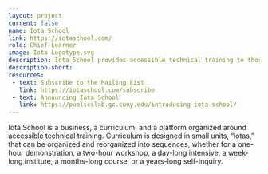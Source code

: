 ```yaml
---
layout: project
current: false
name: Iota School
link: https://iotaschool.com/
role: Chief Learner
image: Iota Logotype.svg
description: Iota School provides accessible technical training to those with backgrounds not traditionally represented in technology. 
description-short: 
resources:
 - text: Subscribe to the Mailing List
   link: https://iotaschool.com/subscribe
 - text: Announcing Iota School
   link: https://publicslab.gc.cuny.edu/introducing-iota-school/
---
```


<p>
Iota School is a business, a curriculum, and a platform organized around accessible technical training. Curriculum is designed in small units, “iotas,” that can be organized and reorganized into sequences, whether for a one-hour demonstration, a two-hour workshop, a day-long intensive, a week-long institute, a months-long course, or a years-long self-inquiry. 
</p>
